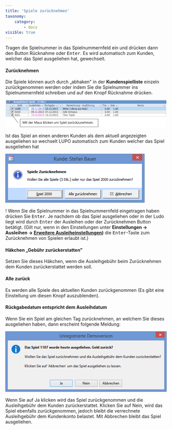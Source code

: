 ```yaml
---
title: 'Spiele zurücknehmen'
taxonomy:
    category:
        - docs
visible: true
---
```


Tragen die Spielnummer in das Spielnummernfeld ein und drücken dann den Button <span class="btn-lupo"> Rücknahme</span> oder <kbd>Enter</kbd>. Es wird automatisch zum Kunden, welcher das Spiel ausgeliehen hat, gewechselt.

#### Zurücknehmen

Die Spiele können auch durch „abhaken" in der **Kundenspielliste** einzeln zurückgenommen werden oder indem Sie die Spielnummer ins Spielnummernfeld schreiben und auf den Knopf Rücknahme drücken.

![spiele-zuruecknehmen](../../images/spiele-zuruecknehmen.png)

Ist das Spiel an einen anderen Kunden als dem aktuell angezeigten ausgeliehen so wechselt LUPO automatisch zum Kunden welcher das Spiel ausgeliehen hat

![spielruecknahme-auswahl](../../images/spielruecknahme-auswahl.png)

  
! Wenn Sie die Spielnummer in das Spielnummernfeld eingetragen haben drücken Sie <kbd>Enter</kbd>. Je nachdem ob das Spiel ausgeliehen oder in der Ludo liegt wird durch <kbd>Enter</kbd> der Ausleihen oder der Zurücknehmen Button betätigt. (Gilt nur, wenn in den Einstellungen unter **Einstellungen → Ausleihen → [Erweitere Ausleiheinstellungen](/einstellungen/allgemeine-einstellungen/ausleihen))** die <kbd>Enter</kbd>-Taste zum Zurücknehmen von Spielen erlaubt ist.)

#### Häkchen „Gebühr zurückerstatten"

Setzen Sie dieses Häkchen, wenn die Ausleihgebühr beim Zurücknehmen dem Kunden zurückerstattet werden soll.

#### Alle zurück

Es werden alle Spiele des aktuellen Kunden zurückgenommen (Es gibt eine Einstellung um diesen Knopf auszublenden).

#### Rückgabedatum entspricht dem Ausleihdatum

Wenn Sie ein Spiel am gleichen Tag zurücknehmen, an welchem Sie dieses ausgeliehen haben, dann erscheint folgende Meldung:

![ausleihgebuehr-zurueckerstatten](../../images/ausleihgebuehr-zurueckerstatten.png)

Wenn Sie auf Ja klicken wird das Spiel zurückgenommen und die Ausleihgebühr dem Kunden zurückerstattet. Klicken Sie auf Nein, wird das Spiel ebenfalls zurückgenommen, jedoch bleibt die verrechnete Ausleihgebühr dem Kundenkonto belastet. Mit Abbrechen bleibt das Spiel ausgeliehen.
